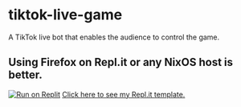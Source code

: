 # tiktok-live-game
A TikTok live bot that enables the audience to control the game.


## Using Firefox on Repl.it or any NixOS host is better.
[![Run on Replit](https://replit.com/badge/github/leon332157/replit-desktop)](https://replit.com/github/EXA-Hub/tiktok-live-game)
[Click here to see my Repl.it template.](https://replit.com/@MIMOEXCLUSIVE/tiktok-bot?v=1)

